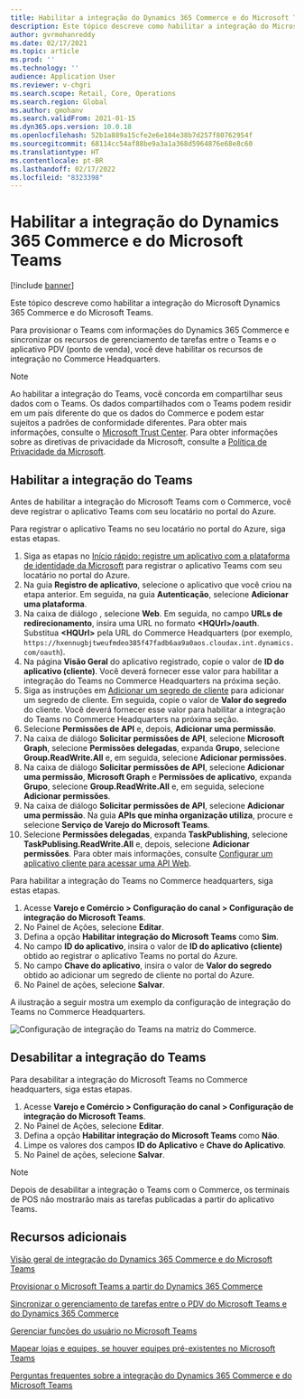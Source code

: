 ```yaml
---
title: Habilitar a integração do Dynamics 365 Commerce e do Microsoft Teams
description: Este tópico descreve como habilitar a integração do Microsoft Dynamics 365 Commerce e do Microsoft Teams.
author: gvrmohanreddy
ms.date: 02/17/2021
ms.topic: article
ms.prod: ''
ms.technology: ''
audience: Application User
ms.reviewer: v-chgri
ms.search.scope: Retail, Core, Operations
ms.search.region: Global
ms.author: gmohanv
ms.search.validFrom: 2021-01-15
ms.dyn365.ops.version: 10.0.18
ms.openlocfilehash: 52b1a889a15cfe2e6e104e38b7d257f80762954f
ms.sourcegitcommit: 68114cc54af88be9a3a1a368d5964876e68e8c60
ms.translationtype: HT
ms.contentlocale: pt-BR
ms.lasthandoff: 02/17/2022
ms.locfileid: "8323398"
---
```

# <a name="enable-dynamics-365-commerce-and-microsoft-teams-integration"></a>Habilitar a integração do Dynamics 365 Commerce e do Microsoft Teams

[!include [banner](includes/banner.md)]

Este tópico descreve como habilitar a integração do Microsoft Dynamics 365 Commerce e do Microsoft Teams.

Para provisionar o Teams com informações do Dynamics 365 Commerce e sincronizar os recursos de gerenciamento de tarefas entre o Teams e o aplicativo PDV (ponto de venda), você deve habilitar os recursos de integração no Commerce Headquarters.

> [!NOTE]
> Ao habilitar a integração do Teams, você concorda em compartilhar seus dados com o Teams. Os dados compartilhados com o Teams podem residir em um país diferente do que os dados do Commerce e podem estar sujeitos a padrões de conformidade diferentes. Para obter mais informações, consulte o [Microsoft Trust Center](https://www.microsoft.com/trust-center). Para obter informações sobre as diretivas de privacidade da Microsoft, consulte a [Política de Privacidade da Microsoft](https://aka.ms/privacy).

## <a name="enable-teams-integration"></a>Habilitar a integração do Teams

Antes de habilitar a integração do Microsoft Teams com o Commerce, você deve registrar o aplicativo Teams com seu locatário no portal do Azure.

Para registrar o aplicativo Teams no seu locatário no portal do Azure, siga estas etapas.

1. Siga as etapas no [Início rápido: registre um aplicativo com a plataforma de identidade da Microsoft](/azure/active-directory/develop/quickstart-register-app) para registrar o aplicativo Teams com seu locatário no portal do Azure.
1. Na guia **Registro de aplicativo**, selecione o aplicativo que você criou na etapa anterior. Em seguida, na guia **Autenticação**, selecione **Adicionar uma plataforma**.
1. Na caixa de diálogo , selecione **Web**. Em seguida, no campo **URLs de redirecionamento**, insira uma URL no formato **\<HQUrl\>/oauth**. Substitua **\<HQUrl\>** pela URL do Commerce Headquarters (por exemplo, `https://hxennugbjtweufmdeo385f47fadb6aa9a0aos.cloudax.int.dynamics.com/oauth`).
1. Na página **Visão Geral** do aplicativo registrado, copie o valor de **ID do aplicativo (cliente)**. Você deverá fornecer esse valor para habilitar a integração do Teams no Commerce Headquarters na próxima seção.
1. Siga as instruções em [Adicionar um segredo de cliente](/azure/active-directory/develop/quickstart-register-app#add-a-client-secret) para adicionar um segredo de cliente. Em seguida, copie o valor de **Valor do segredo** do cliente. Você deverá fornecer esse valor para habilitar a integração do Teams no Commerce Headquarters na próxima seção.
1. Selecione **Permissões de API** e, depois, **Adicionar uma permissão**.
1. Na caixa de diálogo **Solicitar permissões de API**, selecione **Microsoft Graph**, selecione **Permissões delegadas**, expanda **Grupo**, selecione **Group.ReadWrite.All** e, em seguida, selecione **Adicionar permissões**.
1. Na caixa de diálogo **Solicitar permissões de API**, selecione **Adicionar uma permissão**, **Microsoft Graph** e **Permissões de aplicativo**, expanda **Grupo**, selecione **Group.ReadWrite.All** e, em seguida, selecione **Adicionar permissões**.
1. Na caixa de diálogo **Solicitar permissões de API**, selecione **Adicionar uma permissão**. Na guia **APIs que minha organização utiliza**, procure e selecione **Serviço de Varejo do Microsoft Teams**.
1. Selecione **Permissões delegadas**, expanda **TaskPublishing**, selecione **TaskPublising.ReadWrite.All** e, depois, selecione **Adicionar permissões**. Para obter mais informações, consulte [Configurar um aplicativo cliente para acessar uma API Web](/azure/active-directory/develop/quickstart-configure-app-access-web-apis).

Para habilitar a integração do Teams no Commerce headquarters, siga estas etapas.

1. Acesse **Varejo e Comércio \> Configuração do canal \> Configuração de integração do Microsoft Teams**.
1. No Painel de Ações, selecione **Editar**.
1. Defina a opção **Habilitar integração do Microsoft Teams** como **Sim**.
1. No campo **ID do aplicativo**, insira o valor de **ID do aplicativo (cliente)** obtido ao registrar o aplicativo Teams no portal do Azure.
1. No campo **Chave do aplicativo**, insira o valor de **Valor do segredo** obtido ao adicionar um segredo de cliente no portal do Azure.
1. No Painel de ações, selecione **Salvar**.

A ilustração a seguir mostra um exemplo da configuração de integração do Teams no Commerce Headquarters.

![Configuração de integração do Teams na matriz do Commerce.](media/D365-Commerce-Microsoft-Teams-Configuration_with_disclaimer.png)

## <a name="disable-teams-integration"></a>Desabilitar a integração do Teams

Para desabilitar a integração do Microsoft Teams no Commerce headquarters, siga estas etapas.

1. Acesse **Varejo e Comércio \> Configuração do canal \> Configuração de integração do Microsoft Teams**.
1. No Painel de Ações, selecione **Editar**.
3. Defina a opção **Habilitar integração do Microsoft Teams** como **Não**.
4. Limpe os valores dos campos **ID do Aplicativo** e **Chave do Aplicativo**.
1. No Painel de ações, selecione **Salvar**.

> [!NOTE]
> Depois de desabilitar a integração o Teams com o Commerce, os terminais de POS não mostrarão mais as tarefas publicadas a partir do aplicativo Teams.

## <a name="additional-resources"></a>Recursos adicionais

[Visão geral de integração do Dynamics 365 Commerce e do Microsoft Teams](commerce-teams-integration.md)

[Provisionar o Microsoft Teams a partir do Dynamics 365 Commerce](provision-teams-from-commerce.md)

[Sincronizar o gerenciamento de tarefas entre o PDV do Microsoft Teams e do Dynamics 365 Commerce](synchronize-tasks-teams-pos.md)

[Gerenciar funções do usuário no Microsoft Teams](manage-user-roles-teams.md)

[Mapear lojas e equipes, se houver equipes pré-existentes no Microsoft Teams](map-stores-existing-teams.md)

[Perguntas frequentes sobre a integração do Dynamics 365 Commerce e do Microsoft Teams](teams-integration-faq.md)
